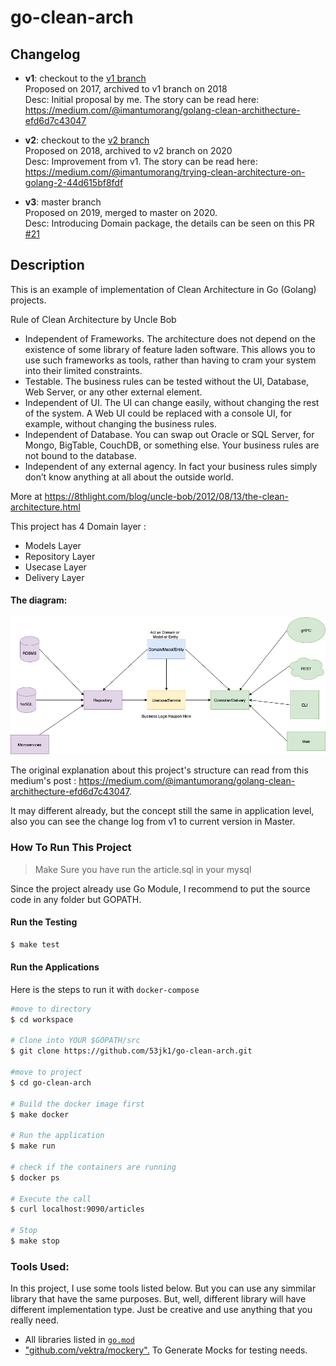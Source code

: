 # go-clean-arch

## Changelog
- **v1**: checkout to the [v1 branch](https://github.com/53jk1/go-clean-arch/tree/v1) <br>
  Proposed on 2017, archived to v1 branch on 2018 <br>
  Desc: Initial proposal by me. The story can be read here: https://medium.com/@imantumorang/golang-clean-archithecture-efd6d7c43047

- **v2**: checkout to the [v2 branch](https://github.com/53jk1/go-clean-arch/tree/v2) <br>
  Proposed on 2018, archived to v2 branch on 2020 <br>
  Desc: Improvement from v1. The story can be read here: https://medium.com/@imantumorang/trying-clean-architecture-on-golang-2-44d615bf8fdf

- **v3**: master branch <br>
  Proposed on 2019, merged to master on 2020. <br>
  Desc: Introducing Domain package, the details can be seen on this PR [#21](https://github.com/53jk1/go-clean-arch/pull/21)

## Description
This is an example of implementation of Clean Architecture in Go (Golang) projects.

Rule of Clean Architecture by Uncle Bob
 * Independent of Frameworks. The architecture does not depend on the existence of some library of feature laden software. This allows you to use such frameworks as tools, rather than having to cram your system into their limited constraints.
 * Testable. The business rules can be tested without the UI, Database, Web Server, or any other external element.
 * Independent of UI. The UI can change easily, without changing the rest of the system. A Web UI could be replaced with a console UI, for example, without changing the business rules.
 * Independent of Database. You can swap out Oracle or SQL Server, for Mongo, BigTable, CouchDB, or something else. Your business rules are not bound to the database.
 * Independent of any external agency. In fact your business rules simply don’t know anything at all about the outside world.

More at https://8thlight.com/blog/uncle-bob/2012/08/13/the-clean-architecture.html

This project has  4 Domain layer :
 * Models Layer
 * Repository Layer
 * Usecase Layer  
 * Delivery Layer

#### The diagram:

![golang clean architecture](https://github.com/53jk1/go-clean-arch/raw/master/clean-arch.png)

The original explanation about this project's structure  can read from this medium's post : https://medium.com/@imantumorang/golang-clean-archithecture-efd6d7c43047.

It may different already, but the concept still the same in application level, also you can see the change log from v1 to current version in Master.

### How To Run This Project
> Make Sure you have run the article.sql in your mysql


Since the project already use Go Module, I recommend to put the source code in any folder but GOPATH.

#### Run the Testing

```bash
$ make test
```

#### Run the Applications
Here is the steps to run it with `docker-compose`

```bash
#move to directory
$ cd workspace

# Clone into YOUR $GOPATH/src
$ git clone https://github.com/53jk1/go-clean-arch.git

#move to project
$ cd go-clean-arch

# Build the docker image first
$ make docker

# Run the application
$ make run

# check if the containers are running
$ docker ps

# Execute the call
$ curl localhost:9090/articles

# Stop
$ make stop
```


### Tools Used:
In this project, I use some tools listed below. But you can use any simmilar library that have the same purposes. But, well, different library will have different implementation type. Just be creative and use anything that you really need. 

- All libraries listed in [`go.mod`](https://github.com/53jk1/go-clean-arch/blob/master/go.mod) 
- ["github.com/vektra/mockery".](https://github.com/vektra/mockery) To Generate Mocks for testing needs.
